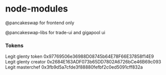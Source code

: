 # node-modules

@pancakeswap for frontend only

@pancakeswap-libs for trade-ui and gigapool ui

### Tokens

Legit glenty token 0x97769506e36988D08745b64E78F66E37858f14E9
Legit glenty creator 0x2684E163ADF073b65DD7802A6726bCe46B69c093
Legit masterchef 0x3fb9d5a7cfde3f88880fefbf2c0ed5091cff832a
